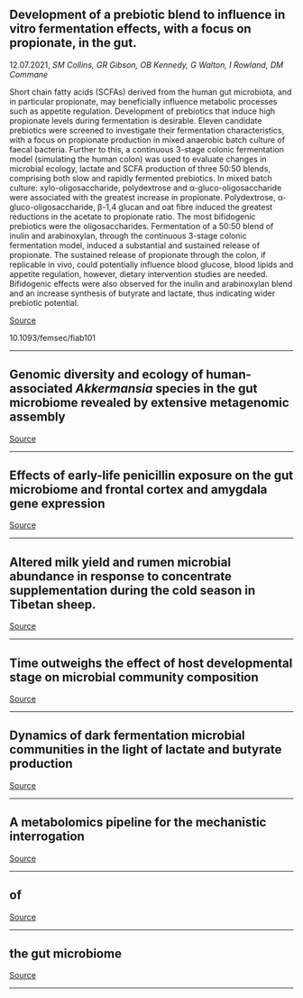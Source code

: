 ## Development of a prebiotic blend to influence in vitro fermentation effects, with a focus on propionate, in the gut.
 12.07.2021, _SM Collins, GR Gibson, OB Kennedy, G Walton, I Rowland, DM Commane_


Short chain fatty acids (SCFAs) derived from the human gut microbiota, and in particular propionate, may beneficially influence metabolic processes such as appetite regulation. Development of prebiotics that induce high propionate levels during fermentation is desirable. Eleven candidate prebiotics were screened to investigate their fermentation characteristics, with a focus on propionate production in mixed anaerobic batch culture of faecal bacteria. Further to this, a continuous 3-stage colonic fermentation model (simulating the human colon) was used to evaluate changes in microbial ecology, lactate and SCFA production of three 50:50 blends, comprising both slow and rapidly fermented prebiotics. In mixed batch culture: xylo-oligosaccharide, polydextrose and α-gluco-oligosaccharide were associated with the greatest increase in propionate. Polydextrose, α-gluco-oligosaccharide, β-1,4 glucan and oat fibre induced the greatest reductions in the acetate to propionate ratio. The most bifidogenic prebiotics were the oligosaccharides. Fermentation of a 50:50 blend of inulin and arabinoxylan, through the continuous 3-stage colonic fermentation model, induced a substantial and sustained release of propionate. The sustained release of propionate through the colon, if replicable in vivo, could potentially influence blood glucose, blood lipids and appetite regulation, however, dietary intervention studies are needed. Bifidogenic effects were also observed for the inulin and arabinoxylan blend and an increase synthesis of butyrate and lactate, thus indicating wider prebiotic potential.

[Source](https://academic.oup.com/femsec/advance-article-abstract/doi/10.1093/femsec/fiab101/6319498?redirectedFrom=fulltext)

10.1093/femsec/fiab101

---

## Genomic diversity and ecology of human-associated&nbsp;<em>Akkermansia</em>&nbsp;species in the gut microbiome revealed by extensive metagenomic assembly

[Source](https://genomebiology.biomedcentral.com/articles/10.1186/s13059-021-02427-7)

---

## Effects of early-life penicillin exposure on the gut microbiome and frontal cortex and amygdala gene expression

[Source](https://www.cell.com/iscience/fulltext/S2589-0042(21)00765-3)

---

## Altered milk yield and rumen microbial abundance in response to concentrate supplementation during the cold season in Tibetan sheep.

[Source](https://www.sciencedirect.com/science/article/pii/S0717345821000348)

---

## Time outweighs the effect of host developmental stage on microbial community composition

[Source](https://academic.oup.com/femsec/advance-article-abstract/doi/10.1093/femsec/fiab102/6321163)

---

## Dynamics of dark fermentation microbial communities in the light of lactate and butyrate production

[Source](https://microbiomejournal.biomedcentral.com/articles/10.1186/s40168-021-01105-x#Sec1)

---

## A metabolomics pipeline for the mechanistic interrogation 

[Source](https://www.nature.com/articles/s41586-021-03707-9#code-availability)

---

## of 

[Source](https://www.nature.com/articles/s41586-021-03707-9)

---

## the gut microbiome

[Source](https://www.nature.com/articles/s41586-021-03707-9#code-availability)

---

